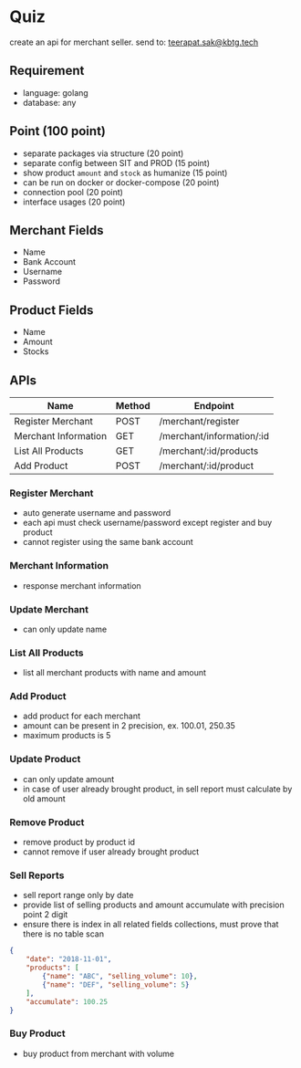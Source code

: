 # Quiz

create an api for merchant seller.
send to: teerapat.sak@kbtg.tech

## Requirement
- language: golang
- database: any

## Point (100 point)
- separate packages via structure (20 point)
- separate config between SIT and PROD (15 point)
- show product `amount` and `stock` as humanize (15 point)
- can be run on docker or docker-compose (20 point)
- connection pool (20 point)
- interface usages (20 point)

## Merchant Fields
- Name
- Bank Account 
- Username
- Password

## Product Fields
- Name
- Amount
- Stocks

## APIs
| Name                 | Method | Endpoint                          |
|----------------------|--------|-----------------------------------|
| Register Merchant    | POST   | /merchant/register                |
| Merchant Information | GET    | /merchant/information/:id         |
| List All Products    | GET    | /merchant/:id/products            |
| Add Product          | POST   | /merchant/:id/product             |

### Register Merchant
- auto generate username and password
- each api must check username/password except register and buy product
- cannot register using the same bank account

### Merchant Information
- response merchant information

### Update Merchant
- can only update name

### List All Products
- list all merchant products with name and amount

### Add Product
- add product for each merchant 
- amount can be present in 2 precision, ex. 100.01, 250.35
- maximum products is 5

### Update Product
- can only update amount
- in case of user already brought product, in sell report must calculate by old amount

### Remove Product
- remove product by product id
- cannot remove if user already brought product

### Sell Reports
- sell report range only by date
- provide list of selling products and amount accumulate with precision point 2 digit
- ensure there is index in all related fields collections,  must prove that there is no table scan

```json
{
	"date": "2018-11-01",
	"products": [
		{"name": "ABC", "selling_volume": 10},
		{"name": "DEF", "selling_volume": 5}
	],
	"accumulate": 100.25 
}
```

### Buy Product
- buy product from merchant with volume

